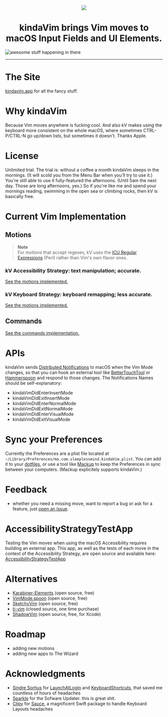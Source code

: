 <div align="center">
    <img src="https://github.com/godbout/kindaVim.theapp/blob/master/assets/icon.png">
    <h1>kindaVim brings Vim moves to macOS Input Fields and UI Elements.</h1>
</div>

![awesome stuff happening in there](https://raw.githubusercontent.com/godbout/kindaVim.theapp/master/assets/gif.gif "hehe")

---

# The Site

[kindavim.app](https://kindavim.app) for all the fancy stuff.

# Why kindaVim

Because Vim moves anywhere is fucking cool.
And also kV makes using the keyboard more consistent on the whole macOS, where sometimes CTRL-P/CTRL-N go up/down lists, but sometimes it doesn't.
Thanks Apple.

# License

Unlimited trial.
The trial is: without a coffee a month kindaVim sleeps in the mornings. (It will scold you from the Menu Bar when you'll try to use it.)
You're still able to use it fully-featured the afternoons. (Until 5am the next day. Those are long afternoons, yes.)
So if you're like me and spend your mornings reading, swimming in the open sea or climbing rocks, then kV is basically free.

# Current Vim Implementation

## Motions

> **Note**  
> For motions that accept regexes, kV uses the [ICU Regular Expressions](https://unicode-org.github.io/icu/userguide/strings/regexp.html) (Perl) rather than Vim's own flavor ones.

### kV Accessibility Strategy: text manipulation; accurate.

[See the motions implemented.](https://github.com/godbout/kindaVim.theapp/blob/master/AccessibilityStrategyImplementation.md#accessibility-strategy)

### kV Keyboard Strategy: keyboard remapping; less accurate.

[See the motions implemented.](https://github.com/godbout/kindaVim.theapp/blob/master/KeyboardStrategyImplementation.md#keyboard-strategy)

## Commands

[See the commands implementation.](https://github.com/godbout/kindaVim.theapp/blob/master/CommandsImplementation.md#commands)

# APIs

kindaVim sends [Distributed Notifications](https://developer.apple.com/documentation/foundation/distributednotificationcenter) to macOS when the Vim Mode changes, so that you can hook an external tool like [BetterTouchTool](https://www.google.com/search?q=bettertouchtool) or [Hammerspoon](https://www.hammerspoon.org) and respond to those changes.
The Notifications Names should be self-explanatory:
* kindaVimDidEnterInsertMode
* kindaVimDidExitInsertMode
* kindaVimDidEnterNormalMode
* kindaVimDidExitNormalMode
* kindaVimDidEnterVisualMode
* kindaVimDidExitVisualMode

# Sync your Preferences

Currently the Preferences are a plist file located at `~/Library/Preferences/mo.com.sleeplessmind.kindaVim.plist`.
You can add it to your [dotfiles](https://dotfiles.github.io), or use a tool like [Mackup](https://github.com/lra/mackup) to keep the Preferences in sync between your computers. (Mackup explicitely supports kindaVim.) 

# Feedback

* whether you need a missing move, want to report a bug or ask for a feature, just [open an issue](https://github.com/godbout/kindaVim.theapp/issues/new).

# AccessibilityStrategyTestApp

Testing the Vim moves when using the macOS Accessibility requires building an external app. This app, as well as the tests of each move in the context of the Accessibility Strategy, are open source and available here: [AccessibilityStrategyTestApp](https://github.com/godbout/AccessibilityStrategyTestApp)

# Alternatives

* [Karabiner-Elements](https://karabiner-elements.pqrs.org) (open source, free)
* [VimMode.spoon](https://github.com/dbalatero/VimMode.spoon) (open source, free)
* [SketchyVim](https://github.com/FelixKratz/SketchyVim) (open source, free)
* [ti-vim](https://vim.tonisives.com) (closed source, one time purchase)
* [ShadowVim](https://github.com/mickael-menu/ShadowVim) (open source, free, for Xcode)

# Roadmap

* adding new motions
* adding new apps to The Wizard

# Acknowledgments

* [Sindre Sorhus](https://github.com/sindresorhus) for [LaunchAtLogin](https://github.com/sindresorhus/LaunchAtLogin) and [KeyboardShortcuts](https://github.com/sindresorhus/KeyboardShortcuts), that saved me countless of hours of headaches
* [Sparkle](https://sparkle-project.org) for the Sofware Updater. this is great shit.
* [Clipy](https://github.com/Clipy) for [Sauce](https://github.com/Clipy/Sauce), a magnificent Swift package to handle Keyboard Layouts headaches
